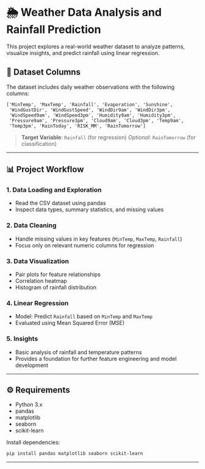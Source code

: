 # 🌦️ Weather Data Analysis and Rainfall Prediction

This project explores a real-world weather dataset to analyze patterns, visualize insights, and predict rainfall using linear regression.

## 📁 Dataset Columns

The dataset includes daily weather observations with the following columns:

```
['MinTemp', 'MaxTemp', 'Rainfall', 'Evaporation', 'Sunshine',
 'WindGustDir', 'WindGustSpeed', 'WindDir9am', 'WindDir3pm',
 'WindSpeed9am', 'WindSpeed3pm', 'Humidity9am', 'Humidity3pm',
 'Pressure9am', 'Pressure3pm', 'Cloud9am', 'Cloud3pm', 'Temp9am',
 'Temp3pm', 'RainToday', 'RISK_MM', 'RainTomorrow']
```

> **Target Variable**: `Rainfall` (for regression)
> *Optional:* `RainTomorrow` (for classification)

---

## 📊 Project Workflow

### 1. **Data Loading and Exploration**

* Read the CSV dataset using pandas
* Inspect data types, summary statistics, and missing values

### 2. **Data Cleaning**

* Handle missing values in key features (`MinTemp`, `MaxTemp`, `Rainfall`)
* Focus only on relevant numeric columns for regression

### 3. **Data Visualization**

* Pair plots for feature relationships
* Correlation heatmap
* Histogram of rainfall distribution

### 4. **Linear Regression**

* Model: Predict `Rainfall` based on `MinTemp` and `MaxTemp`
* Evaluated using Mean Squared Error (MSE)

### 5. **Insights**

* Basic analysis of rainfall and temperature patterns
* Provides a foundation for further feature engineering and model development

---

## ⚙️ Requirements

* Python 3.x
* pandas
* matplotlib
* seaborn
* scikit-learn

Install dependencies:

```bash
pip install pandas matplotlib seaborn scikit-learn
```

---
